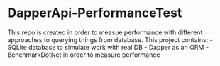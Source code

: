 # DapperApi-PerformanceTest
This repo is created in order to measue performance with different approaches to querying things from database. This project contains: - SQLite database to simulate work with real DB  - Dapper as an ORM - BenchmarkDotNet in order to measure performance
